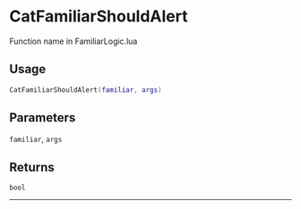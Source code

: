 # CatFamiliarShouldAlert
Function name in FamiliarLogic.lua
## Usage
```lua
CatFamiliarShouldAlert(familiar, args)
```
## Parameters
`familiar`, `args`
## Returns
`bool`

---